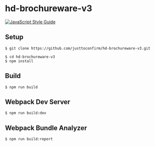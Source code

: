 # hd-brochureware-v3

[![JavaScript Style Guide](https://img.shields.io/badge/code_style-standard-brightgreen.svg)](https://standardjs.com)

## Setup

```
$ git clone https://github.com/justtoconfirm/hd-brochureware-v3.git

$ cd hd-brochureware-v3
$ npm install
```

## Build

```
$ npm run build
```

## Webpack Dev Server

```
$ npm run build:dev
```

## Webpack Bundle Analyzer

```
$ npm run build:report
```
